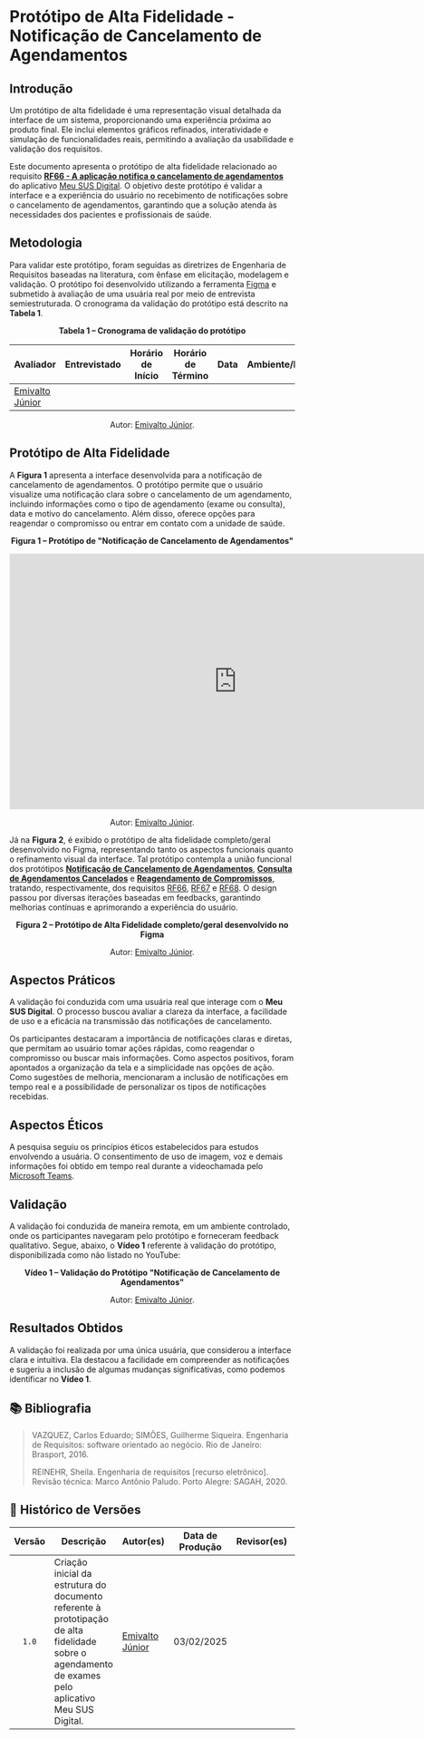 
# Protótipo de Alta Fidelidade - Notificação de Cancelamento de Agendamentos

## Introdução

Um protótipo de alta fidelidade é uma representação visual detalhada da interface de um sistema, proporcionando uma experiência próxima ao produto final. Ele inclui elementos gráficos refinados, interatividade e simulação de funcionalidades reais, permitindo a avaliação da usabilidade e validação dos requisitos.

Este documento apresenta o protótipo de alta fidelidade relacionado ao requisito [**RF66 - A aplicação notifica o cancelamento de agendamentos**](https://requisitos-de-software.github.io/2024.2-MeuSUSDigital/elicitacao/requisitos-elicitados/#RF66) do aplicativo [Meu SUS Digital](https://meususdigital.saude.gov.br/). O objetivo deste protótipo é validar a interface e a experiência do usuário no recebimento de notificações sobre o cancelamento de agendamentos, garantindo que a solução atenda às necessidades dos pacientes e profissionais de saúde.

## Metodologia

Para validar este protótipo, foram seguidas as diretrizes de Engenharia de Requisitos baseadas na literatura, com ênfase em elicitação, modelagem e validação. O protótipo foi desenvolvido utilizando a ferramenta [Figma](https://www.figma.com) e submetido à avaliação de uma usuária real por meio de entrevista semiestruturada. O cronograma da validação do protótipo está descrito na **Tabela 1**.

<div align="center">
    <p><strong>Tabela 1 – Cronograma de validação do protótipo</strong></p>
</div>

<center>

| Avaliador | Entrevistado | Horário de Início | Horário de Término | Data | Ambiente/Local | 
| --------- | ------------ | :---------------: | :----------------: | :--: | -------------- |
| [Emivalto Júnior](https://github.com/EmivaltoJrr) |  |  |   |   |   |

</center>

<div align="center">
    <p>Autor: <a href="https://github.com/EmivaltoJrr">Emivalto Júnior</a>.</p>
</div>

## Protótipo de Alta Fidelidade

A **Figura 1** apresenta a interface desenvolvida para a notificação de cancelamento de agendamentos. O protótipo permite que o usuário visualize uma notificação clara sobre o cancelamento de um agendamento, incluindo informações como o tipo de agendamento (exame ou consulta), data e motivo do cancelamento. Além disso, oferece opções para reagendar o compromisso ou entrar em contato com a unidade de saúde.

<div align="center">
    <p><strong>Figura 1 – Protótipo de "Notificação de Cancelamento de Agendamentos"</strong></p>
</div>

<center>

<iframe style="border: 1px solid rgba(0, 0, 0, 0.1);" width="800" height="450" src="https://embed.figma.com/design/q4EKDnwJa17HsRN1v6hezz/Untitled?node-id=23-29&embed-host=share" allowfullscreen></iframe>

</center>

<div align="center">
    <p>Autor: <a href="https://github.com/EmivaltoJrr">Emivalto Júnior</a>.</p>
</div>

Já na **Figura 2**, é exibido o protótipo de alta fidelidade completo/geral desenvolvido no Figma, representando tanto os aspectos funcionais quanto o refinamento visual da interface. Tal protótipo contempla a união funcional dos protótipos [**Notificação de Cancelamento de Agendamentos**](../validacao/prototipo-de-alta-fidelidade-rf66.md), [**Consulta de Agendamentos Cancelados**](../validacao/prototipo-de-alta-fidelidade-rf66.md) e [**Reagendamento de Compromissos**](../validacao/prototipo-de-alta-fidelidade-rf66.md), tratando, respectivamente, dos requisitos [RF66](https://requisitos-de-software.github.io/2024.2-MeuSUSDigital/elicitacao/requisitos-elicitados/#RF66), [RF67](https://requisitos-de-software.github.io/2024.2-MeuSUSDigital/elicitacao/requisitos-elicitados/#RF67) e [RF68](https://requisitos-de-software.github.io/2024.2-MeuSUSDigital/elicitacao/requisitos-elicitados/#RF68). O design passou por diversas iterações baseadas em feedbacks, garantindo melhorias contínuas e aprimorando a experiência do usuário.

<div align="center">
    <p><strong>Figura 2 – Protótipo de Alta Fidelidade completo/geral desenvolvido no Figma</strong></p>
</div>

<center>



</center>

<div align="center">
    <p>Autor: <a href="https://github.com/EmivaltoJrr">Emivalto Júnior</a>.</p>
</div>

## Aspectos Práticos

A validação foi conduzida com uma usuária real que interage com o **Meu SUS Digital**. O processo buscou avaliar a clareza da interface, a facilidade de uso e a eficácia na transmissão das notificações de cancelamento.

Os participantes destacaram a importância de notificações claras e diretas, que permitam ao usuário tomar ações rápidas, como reagendar o compromisso ou buscar mais informações. Como aspectos positivos, foram apontados a organização da tela e a simplicidade nas opções de ação. Como sugestões de melhoria, mencionaram a inclusão de notificações em tempo real e a possibilidade de personalizar os tipos de notificações recebidas.

## Aspectos Éticos

A pesquisa seguiu os princípios éticos estabelecidos para estudos envolvendo a usuária. O consentimento de uso de imagem, voz e demais informações foi obtido em tempo real durante a videochamada pelo [Microsoft Teams](https://teams.microsoft.com/).

## Validação

A validação foi conduzida de maneira remota, em um ambiente controlado, onde os participantes navegaram pelo protótipo e forneceram feedback qualitativo. Segue, abaixo, o **Vídeo 1** referente à validação do protótipo, disponibilizada como não listado no YouTube:

<div align="center">
    <p><strong>Vídeo 1 – Validação do Protótipo "Notificação de Cancelamento de Agendamentos"</strong></p>
</div>

<center>



</center>

<div align="center">
    <p>Autor: <a href="https://github.com/EmivaltoJrr">Emivalto Júnior</a>.</p>
</div>

## Resultados Obtidos

A validação foi realizada por uma única usuária, que considerou a interface clara e intuitiva. Ela destacou a facilidade em compreender as notificações e sugeriu a inclusão de algumas mudanças significativas, como podemos identificar no **Vídeo 1**.

## 📚 Bibliografia

> VAZQUEZ, Carlos Eduardo; SIMÕES, Guilherme Siqueira. Engenharia de Requisitos: software orientado ao negócio. Rio de Janeiro: Brasport, 2016.
>
> REINEHR, Sheila. Engenharia de requisitos [recurso eletrônico]. Revisão técnica: Marco Antônio Paludo. Porto Alegre: SAGAH, 2020.

## 📑 Histórico de Versões

| Versão | Descrição | Autor(es) | Data de Produção | Revisor(es) | Data de Revisão | 
| :----: | --------- | --------- | :--------------: | ----------- | :-------------: |
| `1.0`  | Criação inicial da estrutura do documento referente à prototipação de alta fidelidade sobre o agendamento de exames pelo aplicativo Meu SUS Digital. | [Emivalto Júnior](https://github.com/EmivaltoJrr) | 03/02/2025 |  |  |